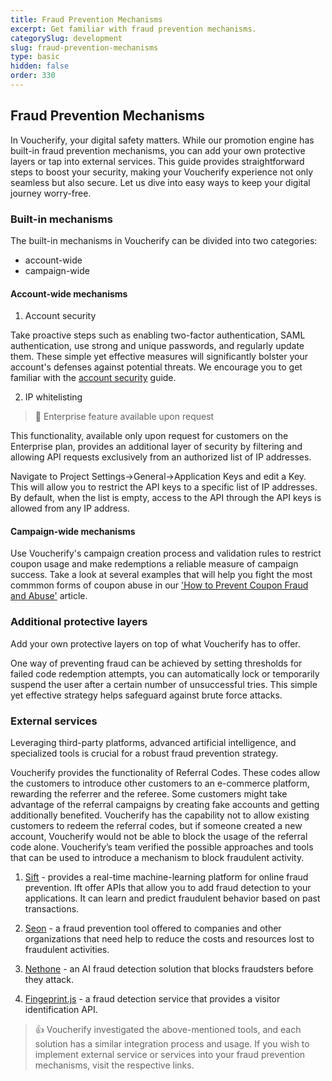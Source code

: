 ```yaml
---
title: Fraud Prevention Mechanisms
excerpt: Get familiar with fraud prevention mechanisms.
categorySlug: development
slug: fraud-prevention-mechanisms
type: basic
hidden: false
order: 330
---
```


## Fraud Prevention Mechanisms

In Voucherify, your digital safety matters. While our promotion engine has built-in fraud prevention mechanisms, you can add your own protective layers or tap into external services. This guide provides straightforward steps to boost your security, making your Voucherify experience not only seamless but also secure. Let us dive into easy ways to keep your digital journey worry-free.

### Built-in mechanisms

The built-in mechanisms in Voucherify can be divided into two categories:

- account-wide
- campaign-wide

#### Account-wide mechanisms

1. Account security 

Take proactive steps such as enabling two-factor authentication, SAML authentication, use strong and unique passwords, and regularly update them. These simple yet effective measures will significantly bolster your account's defenses against potential threats. We encourage you to get familiar with the [account security](https://support.voucherify.io/article/437-account-security) guide. 

2. IP whitelisting 

> 🚧
> Enterprise feature available upon request

This functionality, available only upon request for customers on the Enterprise plan, provides an additional layer of security by filtering and allowing API requests exclusively from an authorized list of IP addresses.

Navigate to Project Settings→General→Application Keys and edit a Key. This will allow you to restrict the API keys to a specific list of IP addresses. By default, when the list is empty, access to the API through the API keys is allowed from any IP address.

#### Campaign-wide mechanisms

Use Voucherify's campaign creation process and validation rules to restrict coupon usage and make redemptions a reliable measure of campaign success. Take a look at several examples that will help you fight the most commmon forms of coupon abuse in our ['How to Prevent Coupon Fraud and Abuse'](https://www.voucherify.io/blog/how-to-prevent-coupon-fraud-and-abuse) article.

### Additional protective layers

Add your own protective layers on top of what Voucherify has to offer.

One way of preventing fraud can be achieved by setting thresholds for failed code redemption attempts, you can automatically lock or temporarily suspend the user after a certain number of unsuccessful tries. This simple yet effective strategy helps safeguard against brute force attacks.

### External services

Leveraging third-party platforms, advanced artificial intelligence, and specialized tools is crucial for a robust fraud prevention strategy.

Voucherify provides the functionality of Referral Codes. These codes allow the customers to introduce other customers to an e-commerce platform, rewarding the referrer and the referee.
Some customers might take advantage of the referral campaigns by creating fake accounts and getting additionally benefited. Voucherify has the capability not to allow existing customers to redeem the referral codes, but if someone created a new account, Voucherify would not be able to block the usage of the referral code alone. Voucherify’s team verified the possible approaches and tools that can be used to introduce a mechanism to block fraudulent activity.


1. [Sift](https://www.sift.com) - provides a real-time machine-learning platform for online fraud prevention. Ift offer APIs that allow you to add fraud detection to your applications. It can learn and predict fraudulent behavior based on past transactions.

2. [Seon](https://www.seon.io) - a fraud prevention tool offered to companies and other organizations that need help to reduce the costs and resources lost to fraudulent activities.

3. [Nethone](https://www.nethone.com) - an AI fraud detection solution that blocks fraudsters before they attack.

4. [Fingeprint.js](https://demo.fingerprint.com) - a fraud detection service that provides a visitor identification API. 

>👍
> Voucherify investigated the above-mentioned tools, and each solution has a similar integration process and usage. If you wish to implement external service or services into your fraud prevention mechanisms, visit the respective links.
